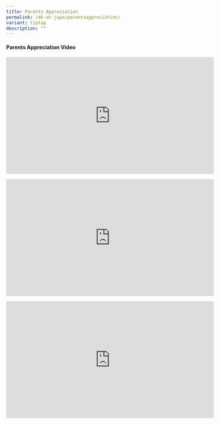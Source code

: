 ```yaml
---
title: Parents Appreciation
permalink: /mk-at-jwps/parentsappreciation/
variant: tiptap
description: ""
---
```

<h4>Parents Appreciation Video</h4>
<p></p>
<div class="iframe-wrapper">
<iframe height="315" width="560" allowfullscreen="true" frameborder="0" src="https://www.youtube-nocookie.com/embed/Rb0ZH9t9Dus?si=EEO0e_Bb98BV0aJe"></iframe>
</div>
<p></p>
<div class="iframe-wrapper">
<iframe height="315" width="560" allowfullscreen="true" frameborder="0" src="https://www.youtube-nocookie.com/embed/BTuiKDGj5wo?si=-X_uK4v-uYh7jNVi"></iframe>
</div>
<p></p>
<div class="iframe-wrapper">
<iframe height="315" width="560" allowfullscreen="true" frameborder="0" src="https://www.youtube.com/embed/yfN5ShpV1bg?si=9zw0VXUBQ4GkBdWr"></iframe>
</div>
<p></p>